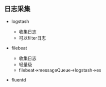 


## 日志采集

+ logstash
    + 收集日志
    + 可以filter日志


+ filebeat
    + 收集日志
    + 轻量级
    + filebeat->messageQueue->logstash->es

+ fluentd